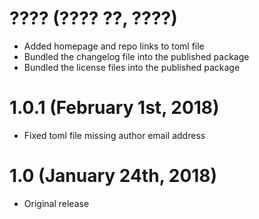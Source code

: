 # ???? (???? ??, ????)

 * Added homepage and repo links to toml file
 * Bundled the changelog file into the published package
 * Bundled the license files into the published package

# 1.0.1 (February 1st, 2018)

 * Fixed toml file missing author email address

# 1.0 (January 24th, 2018)

 * Original release
